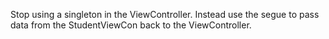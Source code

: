 
Stop using a singleton in the ViewController. Instead use the segue to pass data from the StudentViewCon back to the ViewController.

